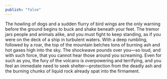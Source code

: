 ```yaml
---
publish: "false"
---
```

The howling of dogs and a sudden flurry of bird wings are the only warning before the ground begins to buck and shake beneath your feet. The tremor jars people and animals alike, and you must fight to keep standing, as if you were on the deck of a ship in turbulent waters. With a deep rumbling, followed by a roar, the top of the mountain belches tons of burning ash and hot gases high into the sky. The shockwave pounds over you—so loud, and with such force, that you cannot hear those around you screaming. Even for such as you, the fury of the volcano is overpowering and terrifying, and you feel an immediate need to seek shelter—protection from the deadly ash and the burning chunks of liquid rock already spat into the firmament.
